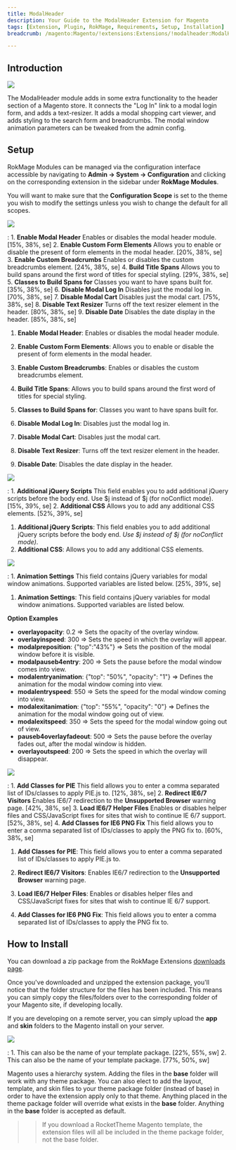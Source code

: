```yaml
---
title: ModalHeader
description: Your Guide to the ModalHeader Extension for Magento
tags: [Extension, Plugin, RokMage, Requirements, Setup, Installation]
breadcrumb: /magento:Magento/!extensions:Extensions/!modalheader:ModalHeader

---
```


Introduction
-----

![][demo]

The ModalHeader module adds in some extra functionality to the header section of a Magento store. It connects the "Log In" link to a modal login form, and adds a text-resizer. It adds a modal shopping cart viewer, and adds styling to the search form and breadcrumbs. The modal window animation parameters can be tweaked from the admin config.

Setup
-----

RokMage Modules can be managed via the configuration interface accessible by navigating to **Admin -> System -> Configuration** and clicking on the corresponding extension in the sidebar under **RokMage Modules**. 

You will want to make sure that the **Configuration Scope** is set to the theme you wish to modify the settings unless you wish to change the default for all scopes.

![][extension1]

:	1. **Enable Modal Header** Enables or disables the modal header module. [15%, 38%, se]
	2. **Enable Custom Form Elements** Allows you to enable or disable the present of form elements in the modal header. [20%, 38%, se]
	3. **Enable Custom Breadcrumbs** Enables or disables the custom breadcrumbs element. [24%, 38%, se]
	4. **Build Title Spans** Allows you to build spans around the first word of titles for special styling. [29%, 38%, se]
	5. **Classes to Build Spans for** Classes you want to have spans built for. [35%, 38%, se]
	6. **Disable Modal Log In** Disables just the modal log in. [70%, 38%, se]
	7. **Disable Modal Cart** Disables just the modal cart. [75%, 38%, se]
	8. **Disable Text Resizer** Turns off the text resizer element in the header. [80%, 38%, se]
	9. **Disable Date** Disables the date display in the header. [85%, 38%, se]

1. **Enable Modal Header**: Enables or disables the modal header module.

2. **Enable Custom Form Elements**: Allows you to enable or disable the present of form elements in the modal header.

3. **Enable Custom Breadcrumbs**: Enables or disables the custom breadcrumbs element.

4. **Build Title Spans**: Allows you to build spans around the first word of titles for special styling.

5. **Classes to Build Spans for**: Classes you want to have spans built for.

6. **Disable Modal Log In**: Disables just the modal log in.

7. **Disable Modal Cart**: Disables just the modal cart.

8. **Disable Text Resizer**: Turns off the text resizer element in the header.

9. **Disable Date**: Disables the date display in the header.

![][extension2]

:	1. **Additional jQuery Scripts** This field enables you to add additional jQuery scripts before the body end. Use $j instead of $j (for noConflict mode). [15%, 39%, se]
	2. **Additional CSS** Allows you to add any additional CSS elements. [52%, 39%, se]

1. **Additional jQuery Scripts**: This field enables you to add additional jQuery scripts before the body end. *Use $j instead of $j (for noConflict mode)*.
2. **Additional CSS**: Allows you to add any additional CSS elements.

![][extension4]

:	1. **Animation Settings** This field contains jQuery variables for modal window animations. Supported variables are listed below. [25%, 39%, se]

1. **Animation Settings**: This field contains jQuery variables for modal window animations. Supported variables are listed below.

**Option Examples**

* **overlayopacity**: 0.2 ⇒ Sets the opacity of the overlay window.
* **overlayinspeed**: 300 ⇒ Sets the speed in which the overlay will appear.
* **modalpreposition**: {"top":"43%"} ⇒ Sets the position of the modal window before it is visible.
* **modalpauseb4entry**: 200 ⇒ Sets the pause before the modal window comes into view.
* **modalentryanimation**: {"top": "50%", "opacity": "1"} ⇒ Defines the animation for the modal window coming into view.
* **modalentryspeed**: 550 ⇒ Sets the speed for the modal window coming into view.
* **modalexitanimation**: {"top": "55%", "opacity": "0"} ⇒ Defines the animation for the modal window going out of view.
* **modalexitspeed**: 350 ⇒ Sets the speed for the modal window going out of view.
* **pauseb4overlayfadeout**: 500 ⇒ Sets the pause before the overlay fades out, after the modal window is hidden.
* **overlayoutspeed**: 200 ⇒ Sets the speed in which the overlay will disappear.

![][extension3]

:	1. **Add Classes for PIE** This field allows you to enter a comma separated list of IDs/classes to apply PIE.js to. [12%, 38%, se]
	2. **Redirect IE6/7 Visitors** Enables IE6/7 redirection to the **Unsupported Browser** warning page. [42%, 38%, se]
	3. **Load IE6/7 Helper Files** Enables or disables helper files and CSS/JavaScript fixes for sites that wish to continue IE 6/7 support. [52%, 38%, se]
	4. **Add Classes for IE6 PNG Fix** This field allows you to enter a comma separated list of IDs/classes to apply the PNG fix to. [60%, 38%, se]

1. **Add Classes for PIE**: This field allows you to enter a comma separated list of IDs/classes to apply PIE.js to.

2. **Redirect IE6/7 Visitors**: Enables IE6/7 redirection to the **Unsupported Browser** warning page.

3. **Load IE6/7 Helper Files**: Enables or disables helper files and CSS/JavaScript fixes for sites that wish to continue IE 6/7 support.

4. **Add Classes for IE6 PNG Fix**: This field allows you to enter a comma separated list of IDs/classes to apply the PNG fix to.

How to Install
-----

You can download a zip package from the RokMage Extensions [downloads page][download].

Once you've downloaded and unzipped the extension package, you'll notice that the folder structure for the files has been included. This means you can simply copy the files/folders over to the corresponding folder of your Magento site, if developing locally. 

If you are developing on a remote server, you can simply upload the **app** and **skin** folders to the Magento install on your server.

![][installation]

:	1. This can also be the name of your template package. [22%, 55%, sw]
	2. This can also be the name of your template package. [77%, 50%, sw]

Magento uses a hierarchy system. Adding the files in the **base** folder will work with any theme package. You can also elect to add the layout, template, and skin files to your theme package folder (instead of base) in order to have the extension apply only to that theme. Anything placed in the theme package folder will override what exists in the **base** folder. Anything in the **base** folder is accepted as default.

>> If you download a RocketTheme Magento template, the extension files will all be included in the theme package folder, not the base folder.

[installation]: assets/installation.jpg
[download]: http://www.rockettheme.com/magento-downloads/1807-extension
[extension1]: assets/extension_1.jpeg
[extension2]: assets/extension_2.jpeg
[extension3]: assets/extension_3.jpeg
[extension4]: assets/extension_4.jpeg
[demo]: assets/demo_modalheader.jpeg